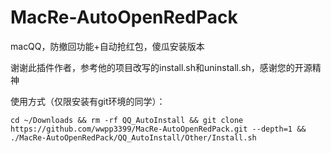 # MacRe-AutoOpenRedPack
macQQ，防撤回功能+自动抢红包，傻瓜安装版本

谢谢此插件作者，参考他的项目改写的install.sh和uninstall.sh，感谢您的开源精神


使用方式（仅限安装有git环境的同学）：
```
cd ~/Downloads && rm -rf QQ_AutoInstall && git clone https://github.com/wwpp3399/MacRe-AutoOpenRedPack.git --depth=1 && ./MacRe-AutoOpenRedPack/QQ_AutoInstall/Other/Install.sh
```

